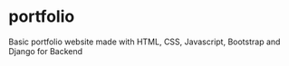 # portfolio
 Basic portfolio website made with HTML, CSS, Javascript, Bootstrap and Django for Backend
